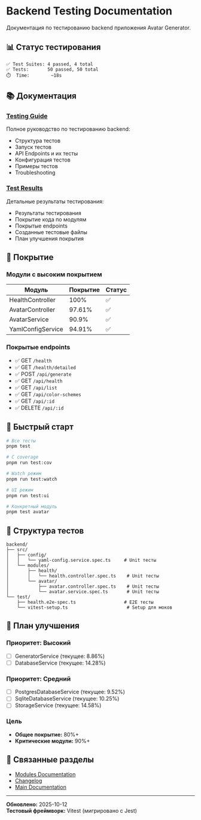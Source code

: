 # Backend Testing Documentation

Документация по тестированию backend приложения Avatar Generator.

## 📊 Статус тестирования

```
✅ Test Suites: 4 passed, 4 total
✅ Tests:       50 passed, 50 total
⏱️  Time:        ~18s
```

## 📚 Документация

### [Testing Guide](./TESTING.md)

Полное руководство по тестированию backend:

- Структура тестов
- Запуск тестов
- API Endpoints и их тесты
- Конфигурация тестов
- Примеры тестов
- Troubleshooting

### [Test Results](./TEST_RESULTS.md)

Детальные результаты тестирования:

- Результаты тестирования
- Покрытие кода по модулям
- Покрытые endpoints
- Созданные тестовые файлы
- План улучшения покрытия

## 🎯 Покрытие

### Модули с высоким покрытием

| Модуль            | Покрытие | Статус |
| ----------------- | -------- | ------ |
| HealthController  | 100%     | ✅     |
| AvatarController  | 97.61%   | ✅     |
| AvatarService     | 90.9%    | ✅     |
| YamlConfigService | 94.91%   | ✅     |

### Покрытые endpoints

- ✅ GET `/health`
- ✅ GET `/health/detailed`
- ✅ POST `/api/generate`
- ✅ GET `/api/health`
- ✅ GET `/api/list`
- ✅ GET `/api/color-schemes`
- ✅ GET `/api/:id`
- ✅ DELETE `/api/:id`

## 🚀 Быстрый старт

```bash
# Все тесты
pnpm test

# С coverage
pnpm run test:cov

# Watch режим
pnpm run test:watch

# UI режим
pnpm run test:ui

# Конкретный модуль
pnpm test avatar
```

## 📁 Структура тестов

```
backend/
├── src/
│   ├── config/
│   │   └── yaml-config.service.spec.ts     # Unit тесты
│   └── modules/
│       ├── health/
│       │   └── health.controller.spec.ts    # Unit тесты
│       └── avatar/
│           ├── avatar.controller.spec.ts    # Unit тесты
│           └── avatar.service.spec.ts       # Unit тесты
└── test/
    ├── health.e2e-spec.ts                  # E2E тесты
    └── vitest-setup.ts                      # Setup для моков
```

## 🎯 План улучшения

### Приоритет: Высокий

- [ ] GeneratorService (текущее: 8.86%)
- [ ] DatabaseService (текущее: 14.28%)

### Приоритет: Средний

- [ ] PostgresDatabaseService (текущее: 9.52%)
- [ ] SqliteDatabaseService (текущее: 10.25%)
- [ ] StorageService (текущее: 14.58%)

### Цель

- **Общее покрытие:** 80%+
- **Критические модули:** 90%+

## 🔗 Связанные разделы

- [Modules Documentation](../modules/README.md)
- [Changelog](../changelog/README.md)
- [Main Documentation](../../README.md)

---

**Обновлено:** 2025-10-12  
**Тестовый фреймворк:** Vitest (мигрировано с Jest)
